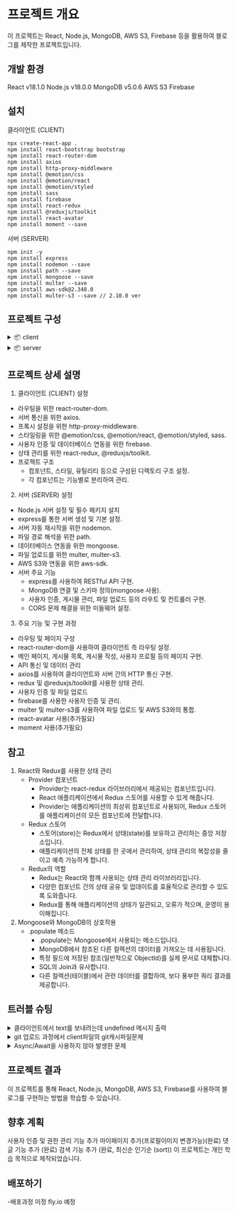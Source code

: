 # 프로젝트 개요

이 프로젝트는 React, Node.js, MongoDB, AWS S3, Firebase 등을 활용하여 블로그를 제작한 프로젝트입니다.

## 개발 환경

React v18.1.0
Node.js v18.0.0
MongoDB v5.0.6
AWS S3
Firebase

## 설치

클라이언트 (CLIENT)

```
npx create-react-app .
npm install react-bootstrap bootstrap
npm install react-router-dom
npm install axios
npm install http-proxy-middleware
npm install @emotion/css
npm install @emotion/react
npm install @emotion/styled
npm install sass
npm install firebase
npm install react-redux
npm install @reduxjs/toolkit
npm install react-avatar
npm install moment --save
```

서버 (SERVER)

```
npm init -y
npm install express
npm install nodemon --save
npm install path --save
npm install mongoose --save
npm install multer --save
npm install aws-sdk@2.348.0
npm install multer-s3 --save // 2.10.0 ver
```

## 프로젝트 구성

<details>
<summary>📦 client</summary>

```
📦client
 ┣ 📂src
 ┃ ┣ 📂assets
 ┃ ┃ ┣ 📂fonts
 ┃ ┃ ┗ 📂scss
 ┃ ┃ ┃ ┣ 📂section
 ┃ ┃ ┃ ┣ 📂setting
 ┃ ┃ ┃ ┗ 📜style.scss
 ┃ ┣ 📂components
 ┃ ┃ ┣ 📂layout
 ┃ ┃ ┃ ┣ 📜Footer.jsx
 ┃ ┃ ┃ ┣ 📜Header.jsx
 ┃ ┃ ┃ ┗ 📜Main.jsx
 ┃ ┃ ┣ 📂post
 ┃ ┃ ┃ ┣ 📜PostArea.jsx
 ┃ ┃ ┃ ┣ 📜PostDetail.jsx
 ┃ ┃ ┃ ┣ 📜PostImage.jsx
 ┃ ┃ ┃ ┣ 📜PostList.jsx
 ┃ ┃ ┃ ┣ 📜PostModify.jsx
 ┃ ┃ ┃ ┗ 📜PostWrite.jsx
 ┃ ┃ ┣ 📂reple
 ┃ ┃ ┃ ┣ 📜RepleArea.jsx
 ┃ ┃ ┃ ┣ 📜RepleContent.jsx
 ┃ ┃ ┃ ┣ 📜RepleList.jsx
 ┃ ┃ ┃ ┗ 📜RepleWrite.jsx
 ┃ ┃ ┗ 📂user
 ┃ ┃ ┃ ┣ 📜UserJoin.jsx
 ┃ ┃ ┃ ┣ 📜UserLogin.jsx
 ┃ ┃ ┃ ┗ 📜UserPage.jsx
 ┃ ┣ 📂pages
 ┃ ┃ ┗ 📜Home.jsx
 ┃ ┣ 📂reducer
 ┃ ┃ ┣ 📜store.js
 ┃ ┃ ┗ 📜userSlice.js
 ┃ ┣ 📜App.js
 ┃ ┣ 📜firebase.js
 ┃ ┣ 📜index.js
 ┃ ┗ 📜setupProxy.js
 ┣ 📜.gitignore
 ┣ 📜package-lock.json
 ┗ 📜package.json
```

</details>

<details>
<summary>📦 server</summary>

```
📦server
 ┣ 📂config
 ┃ ┣ 📜dev.js
 ┃ ┣ 📜key.js
 ┃ ┗ 📜production.js
 ┣ 📂image
 ┣ 📂model
 ┃ ┣ 📜Counter.js
 ┃ ┣ 📜Post.js
 ┃ ┣ 📜Reple.js
 ┃ ┗ 📜User.js
 ┣ 📂router
 ┃ ┣ 📜post.js
 ┃ ┣ 📜reple.js
 ┃ ┗ 📜user.js
 ┣ 📂util
 ┃ ┗ 📜upload.js
 ┣ 📜index.js
 ┣ 📜package-lock.json
 ┗ 📜package.json
```

</details>

## 프로젝트 상세 설명

1. 클라이언트 (CLIENT) 설정

- 라우팅을 위한 react-router-dom.
- 서버 통신을 위한 axios.
- 프록시 설정을 위한 http-proxy-middleware.
- 스타일링을 위한 @emotion/css, @emotion/react, @emotion/styled, sass.
- 사용자 인증 및 데이터베이스 연동을 위한 firebase.
- 상태 관리를 위한 react-redux, @reduxjs/toolkit.
- 프로젝트 구조
  - 컴포넌트, 스타일, 유틸리티 등으로 구성된 디렉토리 구조 설정.
  - 각 컴포넌트는 기능별로 분리하여 관리.

2. 서버 (SERVER) 설정

- Node.js 서버 설정 및 필수 패키지 설치
- express를 통한 서버 생성 및 기본 설정.
- 서버 자동 재시작을 위한 nodemon.
- 파일 경로 해석을 위한 path.
- 데이터베이스 연동을 위한 mongoose.
- 파일 업로드를 위한 multer, multer-s3.
- AWS S3와 연동을 위한 aws-sdk.
- 서버 주요 기능
  - express를 사용하여 RESTful API 구현.
  - MongoDB 연결 및 스키마 정의(mongoose 사용).
  - 사용자 인증, 게시물 관리, 파일 업로드 등의 라우트 및 컨트롤러 구현.
  - CORS 문제 해결을 위한 미들웨어 설정.

3. 주요 기능 및 구현 과정

- 라우팅 및 페이지 구성
- react-router-dom을 사용하여 클라이언트 측 라우팅 설정.
- 메인 페이지, 게시물 목록, 게시물 작성, 사용자 프로필 등의 페이지 구현.
- API 통신 및 데이터 관리
- axios를 사용하여 클라이언트와 서버 간의 HTTP 통신 구현.
- redux 및 @reduxjs/toolkit를 사용한 상태 관리.
- 사용자 인증 및 파일 업로드
- firebase를 사용한 사용자 인증 및 관리.
- multer 및 multer-s3를 사용하여 파일 업로드 및 AWS S3와의 통합.
- react-avatar 사용(추가필요)
- moment 사용(추가필요)

## 참고

1. React와 Redux를 사용한 상태 관리
   - Provider 컴포넌트
     - Provider는 react-redux 라이브러리에서 제공되는 컴포넌트입니다.
     - React 애플리케이션에서 Redux 스토어를 사용할 수 있게 해줍니다.
     - Provider는 애플리케이션의 최상위 컴포넌트로 사용되어, Redux 스토어를 애플리케이션의 모든 컴포넌트에 전달합니다.
   - Redux 스토어
     - 스토어(store)는 Redux에서 상태(state)를 보유하고 관리하는 중앙 저장소입니다.
     - 애플리케이션의 전체 상태를 한 곳에서 관리하여, 상태 관리의 복잡성을 줄이고 예측 가능하게 합니다.
   - Redux의 역할
     - Redux는 React와 함께 사용되는 상태 관리 라이브러리입니다.
     - 다양한 컴포넌트 간의 상태 공유 및 업데이트를 효율적으로 관리할 수 있도록 도와줍니다.
     - Redux를 통해 애플리케이션의 상태가 일관되고, 오류가 적으며, 운영이 용이해집니다.
2. Mongoose와 MongoDB의 상호작용
   - .populate 메소드
     - .populate는 Mongoose에서 사용되는 메소드입니다.
     - MongoDB에서 참조된 다른 컬렉션의 데이터를 가져오는 데 사용됩니다.
     - 특정 필드에 저장된 참조(일반적으로 ObjectId)를 실제 문서로 대체합니다.
     - SQL의 Join과 유사합니다.
     - 다른 컬렉션(테이블)에서 관련 데이터를 결합하여, 보다 풍부한 쿼리 결과를 제공합니다.

## 트러블 슈팅

<details>
<summary>클라이언트에서 text를 보내려는데 undefined 메시지 출력</summary>

- 문제 상황
  클라이언트 측에서 서버로 텍스트 데이터를 전송하려 할 때, 서버 측에서 해당 데이터를 undefined로 받는 문제가 발생
- 원인
  이 문제의 주요 원인은 서버 측에서 body-parser 미들웨어를 사용하지 않아 발생합니다. body-parser는 클라이언트에서 오는 HTTP 요청의 본문을 파싱하여 서버에서 사용할 수 있는 형태로 변환하는 역할을 합니다.
- 해결 방법
  Express 4.16.0 이상 버전에서는 body-parser가 내장되어있습니다.
  ```javascript
  // server index.js
  app.use(express.json());
  app.use(express.urlencoded({ extended: true }));
  ```

</details>
<details>
<summary>git 업로드 과정에서 client파일의 git캐시파일문제</summary>

- 해결 방법
  git rm --cached . -rf 명령어를 사용합니다.  
   이 명령어는 현재 디렉토리와 하위 디렉토리에 있는 모든 파일을 Git 추적 목록에서 제거합니다.

</details>
<details>
<summary>Async/Await을 사용하지 않아 발생한 문제</summary>

- 문제상황
  async/await을 사용하지 않고 MongoDB의 쿼리를 실행했습니다.
  데이터베이스 작업이 완료되기 전에 다음 코드 라인이 실행되었고, 이는 불완전한 데이터 처리 및 응답으로 이어졌습니다.
- 문제의 원인
  JavaScript는 비동기적으로 작동하며, 특히 MongoDB와 같은 데이터베이스 작업은 시간이 걸릴 수 있습니다.
  async/await 없이는 쿼리가 완료되기를 기다리지 않고 코드가 계속 실행되어, 데이터베이스 작업이 완료되기 전에 응답을 보내거나 다른 작업을 수행할 수 있습니다.
- 해결 방법
  Express 라우터에서 async/await 패턴을 적용하여 MongoDB 쿼리를 순차적으로 실행하도록 변경했습니다.
  이는 데이터베이스 작업이 완료될 때까지 함수 실행을 "일시 중지"하고, 작업이 완료된 후에 다음 코드 라인을 실행합니다.
```javascript
router.post("/submit", async (req, res) => {
  try {
      let temp = {
          reple: req.body.reple,
          postId: req.body.postId,
      };

      // User 정보를 찾고, 결과가 반환될 때까지 기다립니다.
      const userInfo = await User.findOne({ uid: req.body.uid }).exec();
      temp.author = userInfo._id;

      // 새 댓글을 저장하고, 저장이 완료될 때까지 기다립니다.
      const NewReple = new Reple(temp);
      await NewReple.save();

      // 게시글의 댓글 수를 업데이트하고, 업데이트가 완료될 때까지 기다립니다.
      await Post.findOneAndUpdate(
          { _id: req.body.postId },
          { $inc: { repleNum: 1 } }
      ).exec();

      return res.status(200).json({ success: true });
  } catch (err) {
      console.log(err);
      return res.status(400).json({ success: false });
  }
});
```

</details>

## 프로젝트 결과

이 프로젝트를 통해 React, Node.js, MongoDB, AWS S3, Firebase를 사용하여 블로그를 구현하는 방법을 학습할 수 있습니다.

## 향후 계획

사용자 인증 및 권한 관리 기능 추가
마이페이지 추가(프로필이미지 변경가능)(완료)
댓글 기능 추가 (완료)
검색 기능 추가 (완료, 최신순 인기순 (sort))
이 프로젝트는 개인 학습 목적으로 제작되었습니다.

## 배포하기
-배포과정 미정 fly.io 예정
